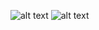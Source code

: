 ![alt text](https://sun9-8.userapi.com/c856032/v856032774/f5746/f2CwiMxl-cQ.jpg)
![alt text](https://sun9-9.userapi.com/c856032/v856032774/f574e/Q08QmTLb3S0.jpg)
